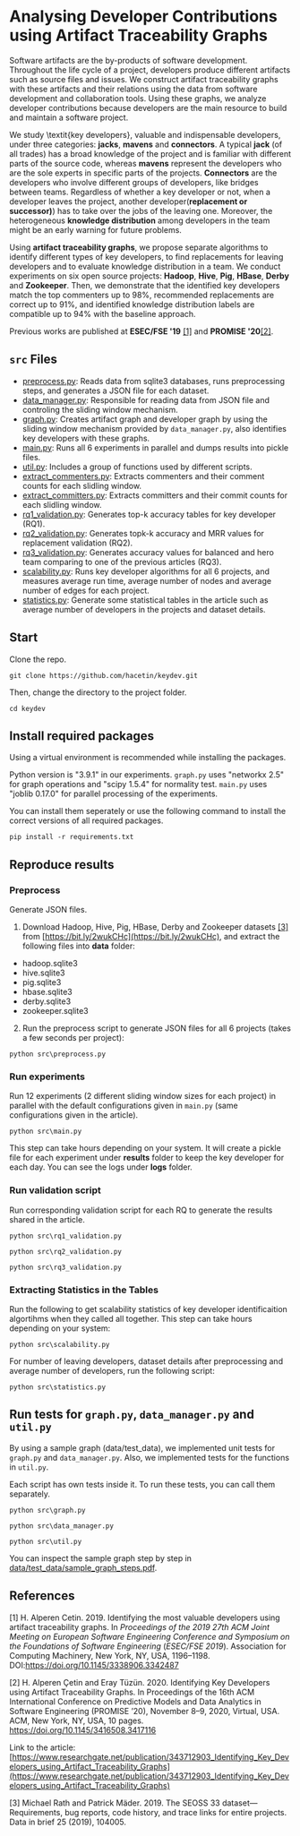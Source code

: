 # Analysing Developer Contributions using Artifact Traceability Graphs

Software artifacts are the by-products of software development. Throughout the life cycle of a project, developers produce different artifacts such as source files and issues. We construct artifact traceability graphs with these artifacts and their relations using the data from software development and collaboration tools. Using these graphs, we analyze developer contributions because developers are the main resource to build and maintain a software project.

We study \textit{key developers}, valuable and indispensable developers, under three categories: **jacks**, **mavens** and **connectors**. A typical **jack** (of all trades) has a broad knowledge of the project and is familiar with different parts of the source code, whereas **mavens** represent the developers who are the sole experts in specific parts of the projects. **Connectors** are the developers who involve different groups of developers, like bridges between teams. Regardless of whether a key developer or not, when a developer leaves the project, another developer(**replacement or successor)**) has to take over the jobs of the leaving one. Moreover, the heterogeneous **knowledge distribution** among developers in the team might be an early warning for future problems.

Using **artifact traceability graphs**, we propose separate algorithms to identify different types of key developers, to find replacements for leaving developers and to evaluate knowledge distribution in a team. We conduct experiments on six open source projects: **Hadoop**, **Hive**, **Pig**, **HBase**, **Derby** and **Zookeeper**. Then, we demonstrate that the identified key developers match the top commenters up to 98\%, recommended replacements are correct up to 91\%, and identified knowledge distribution labels are compatible up to 94\% with the baseline approach.
  
Previous works are published at **ESEC/FSE '19** [[1]](#1) and **PROMISE '20**[[2]](#2).

  

## `src` Files

 
-  [preprocess.py](preprocess.py): Reads data from sqlite3 databases, runs preprocessing steps, and generates a JSON file for each dataset.
-  [data_manager.py](data_manager.py): Responsible for reading data from JSON file and controling the sliding window mechanism.
-  [graph.py](graph.py): Creates artifact graph and developer graph by using the sliding window mechanism provided by `data_manager.py`, also identifies key developers with these graphs.
-  [main.py](main.py): Runs all 6 experiments in parallel and dumps results into pickle files.
-  [util.py](util.py): Includes a group of functions used by different scripts.
-  [extract_commenters.py](extract_commenters.py): Extracts commenters and their comment counts for each slidling window.
-  [extract_committers.py](extract_committers.py): Extracts committers and their commit counts for each slidling window.
-  [rq1_validation.py](rq1_validation.py): Generates top-k accuracy tables for key developer (RQ1).
-  [rq2_validation.py](rq2_validation.py): Generates topk-k accuracy and  MRR values for replacement validation (RQ2).
-  [rq3_validation.py](rq3_validation.py): Generates accuracy values for balanced and hero team comparing to one of the previous articles (RQ3).
-  [scalability.py](scalability.py): Runs key developer algorithms for all 6 projects, and measures average run time, average number of nodes and average number of edges for each project.
-  [statistics.py](scalability.py): Generate some statistical tables in the article such as average number of developers in the projects and dataset details.

## Start

Clone the repo.

`git clone https://github.com/hacetin/keydev.git`

Then, change the directory to the project folder.

`cd keydev`

## Install required packages
Using a virtual environment is recommended while installing the packages.

Python version is "3.9.1" in our experiments. `graph.py` uses "networkx 2.5" for graph operations and "scipy 1.5.4" for normality test. `main.py` uses "joblib 0.17.0" for parallel processing of the experiments.

You can install them seperately or use the following command to install the correct versions of all required packages.

`pip install -r requirements.txt`

## Reproduce results

### Preprocess
Generate JSON files.
1) Download Hadoop, Hive, Pig, HBase, Derby and Zookeeper datasets [[3]](#3) from [https://bit.ly/2wukCHc](https://bit.ly/2wukCHc), and extract the following files into **data** folder:
- hadoop.sqlite3
- hive.sqlite3
- pig.sqlite3
- hbase.sqlite3
- derby.sqlite3
- zookeeper.sqlite3

2) Run the preprocess script to generate JSON files for all 6 projects (takes a few seconds per project):

`python src\preprocess.py`

### Run experiments
Run 12 experiments (2 different sliding window sizes for each project) in parallel with the default configurations given in `main.py` (same configurations given in the article).

`python src\main.py`

This step can take hours depending on your system. It will create a pickle file for each experiment under **results** folder to keep the key developer for each day. You can see the logs under **logs** folder.

### Run validation script
Run corresponding validation script for each RQ to generate the results shared in the article.

`python src\rq1_validation.py`

`python src\rq2_validation.py`

`python src\rq3_validation.py`

### Extracting Statistics in the Tables
Run the following to get scalability statistics of key developer identificaition algortihms when they called all together. This step can take hours depending on your system:

`python src\scalability.py`

For number of leaving developers, dataset details after preprocessing and average number of developers, run the following script:

`python src\statistics.py`

## Run tests for `graph.py`, `data_manager.py` and `util.py`

By using a sample graph (data/test_data), we implemented unit tests for `graph.py` and `data_manager.py`. Also, we implemented tests for the functions in `util.py`.

Each script has own tests inside it. To run these tests, you can call them separately.

`python src\graph.py`

`python src\data_manager.py`

`python src\util.py`

You can inspect the sample graph step by step in [data/test_data/sample_graph_steps.pdf](data/test_data/sample_graph_steps.pdf).

## References


<a  id="1">[1]</a> H. Alperen Cetin. 2019. Identifying the most valuable developers using artifact traceability graphs. In _Proceedings of the 2019 27th ACM Joint Meeting on European Software Engineering Conference and Symposium on the Foundations of Software Engineering_ (_ESEC/FSE 2019_). Association for Computing Machinery, New York, NY, USA, 1196–1198. DOI:https://doi.org/10.1145/3338906.3342487

<a  id="2">[2]</a> H. Alperen Çetin and Eray Tüzün. 2020. Identifying Key Developers using Artifact Traceability Graphs. In Proceedings of the 16th ACM International Conference on Predictive Models and Data Analytics in Software Engineering (PROMISE ’20), November 8–9, 2020, Virtual, USA. ACM, New York, NY, USA, 10 pages. https://doi.org/10.1145/3416508.3417116

Link to the article: [https://www.researchgate.net/publication/343712903_Identifying_Key_Developers_using_Artifact_Traceability_Graphs](https://www.researchgate.net/publication/343712903_Identifying_Key_Developers_using_Artifact_Traceability_Graphs)

<a  id="3">[3]</a> Michael Rath and Patrick Mäder. 2019. The SEOSS 33 dataset—Requirements, bug reports, code history, and trace links for entire projects. Data in brief 25 (2019), 104005.
